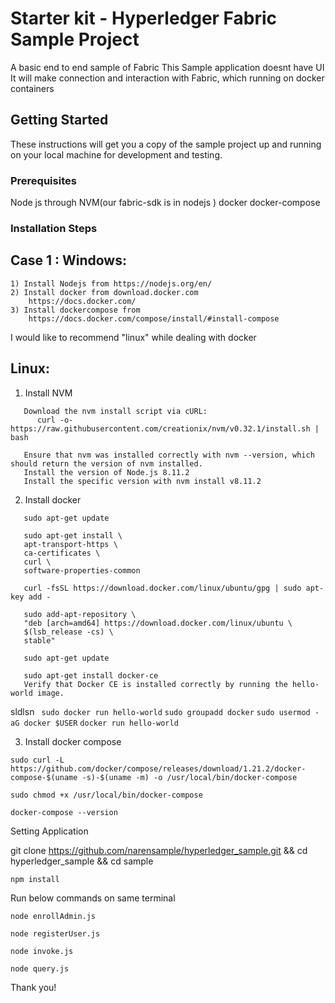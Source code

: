 # Starter kit - Hyperledger Fabric Sample Project
 A basic end to end sample of Fabric 
 This Sample application doesnt have UI
 It will make connection and interaction with Fabric, which running on docker containers 

## Getting Started
These instructions will get you a copy of the sample project up and running on your local machine for development and testing.
### Prerequisites
Node js through NVM(our fabric-sdk is in nodejs )
docker
docker-compose
### Installation Steps
## Case 1 : Windows:
 ```
 1) Install Nodejs from https://nodejs.org/en/
 2) Install docker from download.docker.com
     https://docs.docker.com/
 3) Install dockercompose from 
     https://docs.docker.com/compose/install/#install-compose
 
 ```
 I would like to recommend  "linux" while dealing with docker

 ## Linux:
 1) Install NVM
  ```
     Download the nvm install script via cURL:
        curl -o- https://raw.githubusercontent.com/creationix/nvm/v0.32.1/install.sh | bash

     Ensure that nvm was installed correctly with nvm --version, which should return the version of nvm installed.
     Install the version of Node.js 8.11.2
     Install the specific version with nvm install v8.11.2
 ```
2) Install docker
 ```
    sudo apt-get update
    
    sudo apt-get install \
    apt-transport-https \
    ca-certificates \
    curl \
    software-properties-common
    
    curl -fsSL https://download.docker.com/linux/ubuntu/gpg | sudo apt-key add -
    
    sudo add-apt-repository \
    "deb [arch=amd64] https://download.docker.com/linux/ubuntu \
    $(lsb_release -cs) \
    stable"
   
    sudo apt-get update
   
    sudo apt-get install docker-ce
    Verify that Docker CE is installed correctly by running the hello-world image.
```
sldlsn
    ``` 
    sudo docker run hello-world
    ```
    ```
    sudo groupadd docker
    ```
    ```
    sudo usermod -aG docker $USER
    ```
    ```
    docker run hello-world
    ```
 
3) Install docker compose

```
sudo curl -L https://github.com/docker/compose/releases/download/1.21.2/docker-compose-$(uname -s)-$(uname -m) -o /usr/local/bin/docker-compose
```
```
sudo chmod +x /usr/local/bin/docker-compose
```
```
docker-compose --version
```
Setting Application

git clone https://github.com/narensample/hyperledger_sample.git && cd hyperledger_sample && cd sample


 ```
npm install
 ```
Run below commands on same terminal
  ```
  node enrollAdmin.js
  ```

  ```
  node registerUser.js
  ```
  
   ```
  node invoke.js
  ```
  
   ```
  node query.js
  ```

Thank you!

